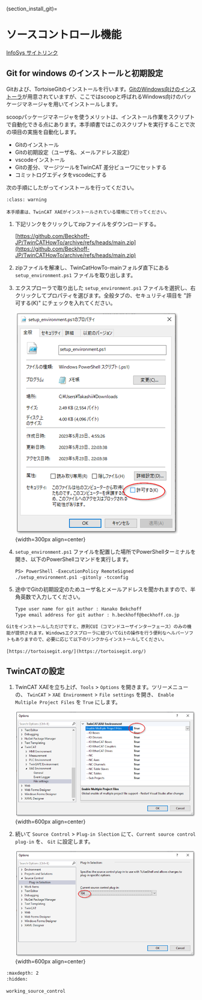 (section_install_git)=
# ソースコントロール機能

[InfoSys サイトリンク](https://infosys.beckhoff.com/content/1033/tc3_sourcecontrol/index.html?id=6468228250695776754)

## Git for windows のインストールと初期設定

Gitおよび、TortoiseGitのインストールを行います。[GitのWindows向けのインストーラ](https://gitforwindows.org/)が用意されていますが、ここではscoopと呼ばれるWindows向けのパッケージマネージャを用いてインストールします。

scoopパッケージマネージャを使うメリットは、インストール作業をスクリプトで自動化できる点にあります。本手順書ではこのスクリプトを実行することで次の項目の実施を自動化します。

* Gitのインストール
* Gitの初期設定（ユーザ名、メールアドレス設定）
* vscodeインストール
* Gitの差分、マージツールをTwinCAT 差分ビューワにセットする
* コミットログエディタをvscodeにする

次の手順にしたがってインストールを行ってください。

```{admonition} 実施するまえに
:class: warning

本手順書は、TwinCAT XAEがインストールされている環境にて行ってください。
```

1. 下記リンクをクリックしてzipファイルをダウンロードする。

    [https://github.com/Beckhoff-JP/TwinCATHowTo/archive/refs/heads/main.zip](https://github.com/Beckhoff-JP/TwinCATHowTo/archive/refs/heads/main.zip)

2. zipファイルを解凍し、TwinCatHowTo-mainフォルダ直下にある`setup_environment.ps1` ファイルを取り出します。

3. エクスプローラで取り出した `setup_environment.ps1` ファイルを選択し、右クリックしてプロパティを選びます。全般タブの、セキュリティ項目を "許可する(K)" にチェックを入れてください。

    ![](assets/2023-05-23-22-05-15.png){width=300px align=center}

3. `setup_environment.ps1` ファイルを配置した場所でPowerShellターミナルを開き、以下のPowerShellコマンドを実行します。

    ```{code-block} powershell
    PS> PowerShell -ExecutionPolicy RemoteSigned ./setup_environment.ps1 -gitonly -tcconfig
    ```

4. 途中でGitの初期設定のためユーザ名とメールアドレスを聞かれますので、半角英数で入力してください。

    ```{code-block} powershell
    Type user name for git author : Hanako Bekchoff
    Type email address for git author : h.beckhoff@beckhoff.co.jp
    ```

```{admonition} Git用Windows向けクライアントソフト TortoiseGit のご紹介
Gitをインストールしただけですと、原則CUI（コマンドユーザインターフェース）のみの機能が提供されます。Windowsエクスプローラに紐づいてGitの操作を行う便利なヘルパーソフトもありますので、必要に応じて以下のリンクからインストールしてください。

[https://tortoisegit.org/](https://tortoisegit.org/)
```
## TwinCATの設定

1. TwinCAT XAEを立ち上げ、`Tools` > `Options` を開きます。ツリーメニューの、 `TwinCAT` > `XAE Environment` > `File settings` を開き、 `Enable Multiple Project Files` を `True` にします。

    ![](assets/2023-05-23-23-10-38.png){width=600px align=center}

2. 続いて `Source Control` > `Plug-in Slection` にて、`Current source control plug-in` を、 `Git` に設定します。

    ![](assets/2023-05-23-23-17-46.png){width=600px align=center}

```{toctree}
:maxdepth: 2
:hidden:

working_source_control
```